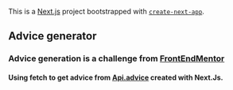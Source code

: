 This is a [Next.js](https://nextjs.org/) project bootstrapped with [`create-next-app`](https://github.com/vercel/next.js/tree/canary/packages/create-next-app).

## Advice generator
### Advice generation is a challenge from [FrontEndMentor](https://www.frontendmentor.io/challenges/advice-generator-app-QdUG-13db)

#### Using fetch to get advice from [Api.advice](https://api.adviceslip.com/advice) created with Next.Js.